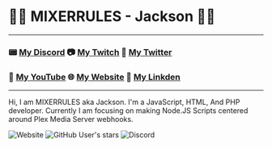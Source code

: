 # 👨‍💻	MIXERRULES - Jackson :man_mechanic:
---
### :pager: [My Discord](https://discord.gg/rHVt5NBrV6) :camera: [My Twitch](https://twitch.tv/MIXERRULES) :iphone: [My Twitter](https://twitter.com/MIXERRULES) 
### :movie_camera: [My YouTube](www.youtube.com/mixerdagamer) 🌐 [My Website](https://MIXERRULES.Me)  📑 [My Linkden](https://www.linkedin.com/in/jacksontweet/)
---
Hi, I am MIXERRULES aka Jackson. I'm a JavaScript, HTML, And PHP developer. Currently I am focusing on making Node.JS Scripts centered around Plex Media Server webhooks. 

![Website](https://img.shields.io/website?down_color=red&down_message=offline&label=Website%20Status&up_message=online&url=https%3A%2F%2Fmixerrules.me) ![GitHub User's stars](https://img.shields.io/github/stars/MIXERRULES?color=Green&label=Total%20Stars) ![Discord](https://img.shields.io/discord/833383811696951306?label=Discord)
